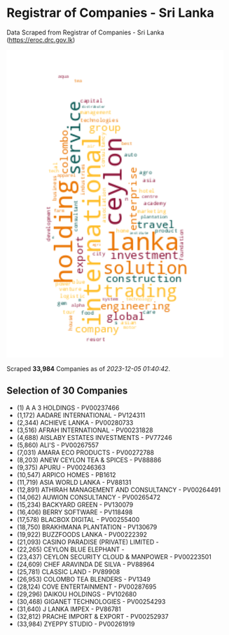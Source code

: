 # Registrar of Companies - Sri Lanka

Data Scraped from Registrar of Companies - Sri Lanka (https://eroc.drc.gov.lk)

![word-cloud](data/word_cloud.png)

Scraped **33,984** Companies as of *2023-12-05 01:40:42*.


## Selection of 30 Companies

* (1) A A 3 HOLDINGS - PV00237466
* (1,172) AADARE INTERNATIONAL - PV124311
* (2,344) ACHIEVE LANKA - PV00280733
* (3,516) AFRAH INTERNATIONAL - PV00231828
* (4,688) AISLABY ESTATES INVESTMENTS - PV77246
* (5,860) ALI'S - PV00267557
* (7,031) AMARA ECO PRODUCTS - PV00272788
* (8,203) ANEW CEYLON TEA & SPICES - PV88886
* (9,375) APURU - PV00246363
* (10,547) ARPICO HOMES - PB1612
* (11,719) ASIA WORLD LANKA - PV88131
* (12,891) ATHIRAH MANAGEMENT AND CONSULTANCY - PV00264491
* (14,062) AUWION CONSULTANCY - PV00265472
* (15,234) BACKYARD GREEN - PV130079
* (16,406) BERRY SOFTWARE - PV118498
* (17,578) BLACBOX DIGITAL - PV00255400
* (18,750) BRAKHMANA PLANTATION - PV130679
* (19,922) BUZZFOODS LANKA - PV00222392
* (21,093) CASINO PARADISE (PRIVATE) LIMITED - 
* (22,265) CEYLON BLUE ELEPHANT - 
* (23,437) CEYLON SECURITY CLOUD & MANPOWER - PV00223501
* (24,609) CHEF ARAVINDA DE SILVA - PV88964
* (25,781) CLASSIC LAND - PV89908
* (26,953) COLOMBO TEA BLENDERS - PV1349
* (28,124) COVE ENTERTAINMENT - PV00287695
* (29,296) DAIKOU HOLDINGS - PV102680
* (30,468) GIGANET TECHNOLOGIES - PV00254293
* (31,640) J LANKA IMPEX - PV86781
* (32,812) PRACHE IMPORT & EXPORT - PV00252937
* (33,984) ZYEPPY STUDIO - PV00261919